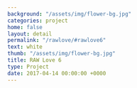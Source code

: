 ```yaml
---
background: "/assets/img/flower-bg.jpg"
categories: project
home: false
layout: detail
permalink: "/rawlove/#rawlove6"
text: white
thumb: "/assets/img/flower-bg.jpg"
title: RAW Love 6
type: Project
date: 2017-04-14 00:00:00 +0000
---
```

